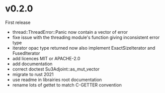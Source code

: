 
# v0.2.0

First release

- thread::ThreadError::Panic now contain a vector of error
- fixe issue with the threading module's function giving inconsistent error type
- iterator opac type returned now also implement ExactSizeIterator and FusedIterator
- add licences MIT or APACHE-2.0
- add documentation
- correct doctest Su3Adjoint::as_mut_vector
- migrate to rust 2021
- use readme in librairies root documentation
- rename lots of gettet to match C-GETTER convention